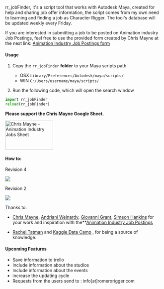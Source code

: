 rr_jobFinder, it's a script tool that works with Autodesk Maya,  created for help and sharing job offer information, the script comes from my own need to learning and finding a job as Character Rigger. The tool's database will be updated weekly every Friday.

If you are interested in submitting a job to be posted on Animation industry Job Postings, feel free to use the provided form created by Chris Mayne at the next link: [Animation Industry Job Postings form](http://bit.ly/cgjobsposting)

#### Usage

1. Copy the `rr_jobFinder` **folder** to your Maya scripts path
    -  OSX `Library/Preferences/Autodesk/maya/scripts/`
    -  WIN `C:/Users/username/maya/scripts/`

2. Run the following code, which will open the search window

```python
import rr_jobFinder
reload(rr_jobFinder)
```
**Please support the Chris Mayne Google Sheet.**

<a href="https://www.paypal.com/donate/?token=KWPJt_0S9oa6XgDdHPNj3mlfyi4onVgHIN8CSHT0vMwINK-ouXp64cJQgp-WslzGf1aD5G&country.x=US&locale.x=US" target="_blank"><img src="https://www.paypalobjects.com/webstatic/mktg/fundraiser/donate_hand.png" alt="Chris Mayne - Animation Industry Jobs Sheet" width="154" height="93" ></a>

#### How to:

Revision 4

![](https://raw.githubusercontent.com/romeroRigger/rr_tools/master/docs/rr_jobFinder_tu2.gif)

Revision 2

![](https://raw.githubusercontent.com/romeroRigger/rr_tools/master/docs/rr_jobFinder_tut1.gif)


Thanks to:

-  <a href="https://www.linkedin.com/in/chrismayneanimation/" target="_blank">Chris Mayne</a>, <a href="https://www.linkedin.com/in/andrianiweinardy/" target="_blank">Andriani Weinardy</a>, <a href="https://www.linkedin.com/in/giovanni-grant/" target="_blank">Giovanni Grant</a>, <a href="https://www.linkedin.com/in/eondesign/" target="_blank">Simeon Hankins</a>  for your work and inspiration with the**<a href="http://bit.ly/animationIndustryJobPostings" target="_blank">Animation Industry Job Postings</a>


-  <a href="http://www.rachaeltatman.com/" target="_blank">Rachel Tatman</a> and <a href="https://www.datacamp.com/" target="_blank">Kaggle Data Camp</a>  , for being a source of knowledge.


#### Upcoming Features

-  Save information to trello
-  Include information about the studios
-  Include information about the events
-  increase the updating cycle
-  Requests from the users send to : info[at]romerorigger.com

